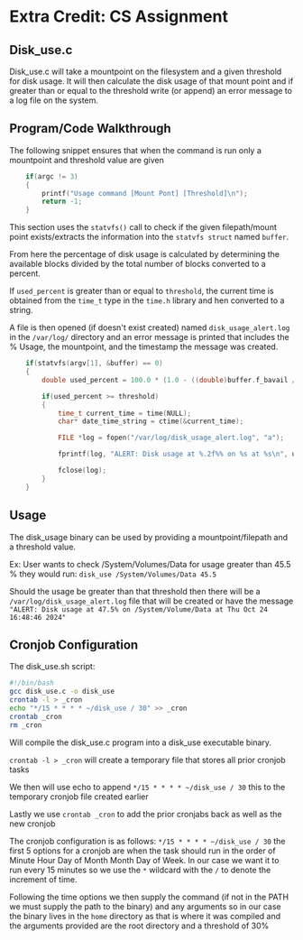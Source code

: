# Extra Credit: CS Assignment

## Disk_use.c

Disk_use.c will take a mountpoint on the filesystem and a given threshold for disk usage. It will then calculate the disk usage of that mount point and if greater than or equal to the threshold write (or append) an error message to a log file on the system.

## Program/Code Walkthrough
The following snippet ensures that when the command is run only a mountpoint and threshold value are given
```c
	if(argc != 3)
	{
		printf("Usage command [Mount Pont] [Threshold]\n");
		return -1;
	}
```
This section uses the `statvfs()` call to check if the given filepath/mount point exists/extracts the information into the `statvfs struct` named `buffer`.

From here the percentage of disk usage is calculated by determining the available blocks divided by the total number of blocks converted to a percent.

If `used_percent` is greater than or equal to `threshold`, the current time is obtained from the `time_t` type in the `time.h` library and hen converted to a string.

A file is then opened (if doesn't exist created) named `disk_usage_alert.log` in the `/var/log/` directory and an error message is printed that includes the % Usage, the mountpoint, and the timestamp the message was created.

```c
	if(statvfs(argv[1], &buffer) == 0)
	{
		double used_percent = 100.0 * (1.0 - ((double)buffer.f_bavail / buffer.f_blocks));

		if(used_percent >= threshold)
		{
			time_t current_time = time(NULL);
			char* date_time_string = ctime(&current_time);

			FILE *log = fopen("/var/log/disk_usage_alert.log", "a");

			fprintf(log, "ALERT: Disk usage at %.2f%% on %s at %s\n", used_percent, argv[1], date_time_string);

			fclose(log);
		}
	}
```

## Usage
The disk_usage binary can be used by providing a mountpoint/filepath and a threshold value.

Ex: User wants to check /System/Volumes/Data for usage greater than 45.5 % they would run: `disk_use /System/Volumes/Data 45.5`

Should the usage be greater than that threshold then there will be a `/var/log/disk_usage_alert.log` file that will be created or have the message `"ALERT: Disk usage at 47.5% on /System/Volume/Data at Thu Oct 24 16:48:46 2024"`

## Cronjob Configuration
The disk_use.sh script: 
```bash
#!/bin/bash
gcc disk_use.c -o disk_use
crontab -l > _cron
echo "*/15 * * * * ~/disk_use / 30" >> _cron
crontab _cron
rm _cron
```
Will compile the disk_use.c program into a disk_use executable binary. 

`crontab -l > _cron` will create a temporary file that stores all prior cronjob tasks

We then will use echo to append `*/15 * * * * ~/disk_use / 30` this to the temporary cronjob file created earlier

Lastly we use `crontab _cron` to add the prior cronjabs back as well as the new cronjob

The cronjob configuration is as follows: `*/15 * * * * ~/disk_use / 30` the first 5 options for a cronjob are when the task should run in the order of Minute Hour Day of Month Month Day of Week. In our case we want it to run every 15 minutes so we use the `*` wildcard with the `/` to denote the increment of time. 

Following the time options we then supply the command (if not in the PATH we must supply the path to the binary) and any arguments so in our case the binary lives in the `home` directory as that is where it was compiled and the arguments provided are the root directory and a threshold of 30%
